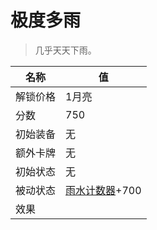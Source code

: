 # 极度多雨  
> 几乎天天下雨。  
  
名称  |  值  
----  |  ----  
解锁价格  |  1月亮  
分数  |  750  
初始装备  |  无  
额外卡牌  |  无  
初始状态  |  无  
被动状态  |  [雨水计数器](RainCounter.md)+700  
效果  |    
